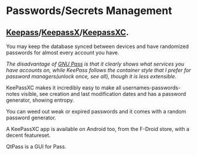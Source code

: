 # Passwords/Secrets Management

## [Keepass](https://keepass.info/)/[KeepassX](https://www.keepassx.org/)/[KeepassXC](https://keepassxc.org/).

You may keep the database synced between devices and have randomized passwords for almost every account you have.

_The disadvantage of [GNU Pass](https://wiki.archlinux.org/title/Pass) is that it clearly shows what services you have accounts on, while KeePass follows the container style that I prefer for password managers(unlock once, see all), though it is less extensible._

KeePassXC makes it incredibly easy to make all usernames-passwords-notes visible, see creation and last modification dates and has a password generator, showing entropy.

You can weed out weak or expired passwords and it comes with a random password generator.

A KeePassXC app is available on Android too, from the F-Droid store, with a decent featureset.

QtPass is a GUI for Pass.
